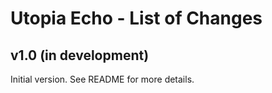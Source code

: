# Utopia Echo - List of Changes

## v1.0 (in development)
Initial version. See README for more details.
